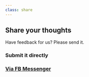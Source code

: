 ```yaml
---
class: share
---
```


## Share your thoughts

Have feedback for us? Please send it.

### Submit it directly

### [Via FB Messenger](https://m.me/AtenditLife)